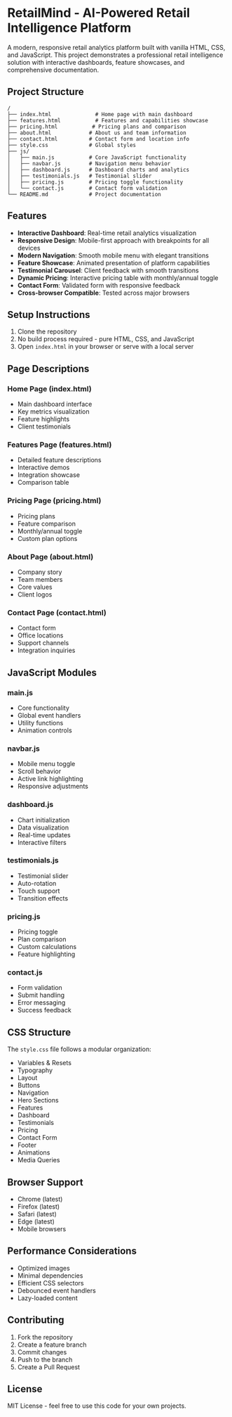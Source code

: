 # RetailMind - AI-Powered Retail Intelligence Platform

A modern, responsive retail analytics platform built with vanilla HTML, CSS, and JavaScript. This project demonstrates a professional retail intelligence solution with interactive dashboards, feature showcases, and comprehensive documentation.

## Project Structure

```
/
├── index.html              # Home page with main dashboard
├── features.html           # Features and capabilities showcase
├── pricing.html           # Pricing plans and comparison
├── about.html            # About us and team information
├── contact.html          # Contact form and location info
├── style.css             # Global styles
├── js/
│   ├── main.js           # Core JavaScript functionality
│   ├── navbar.js         # Navigation menu behavior
│   ├── dashboard.js      # Dashboard charts and analytics
│   ├── testimonials.js   # Testimonial slider
│   ├── pricing.js        # Pricing toggle functionality
│   └── contact.js        # Contact form validation
└── README.md             # Project documentation
```

## Features

- **Interactive Dashboard**: Real-time retail analytics visualization
- **Responsive Design**: Mobile-first approach with breakpoints for all devices
- **Modern Navigation**: Smooth mobile menu with elegant transitions
- **Feature Showcase**: Animated presentation of platform capabilities
- **Testimonial Carousel**: Client feedback with smooth transitions
- **Dynamic Pricing**: Interactive pricing table with monthly/annual toggle
- **Contact Form**: Validated form with responsive feedback
- **Cross-browser Compatible**: Tested across major browsers

## Setup Instructions

1. Clone the repository
2. No build process required - pure HTML, CSS, and JavaScript
3. Open `index.html` in your browser or serve with a local server

## Page Descriptions

### Home Page (index.html)
- Main dashboard interface
- Key metrics visualization
- Feature highlights
- Client testimonials

### Features Page (features.html)
- Detailed feature descriptions
- Interactive demos
- Integration showcase
- Comparison table

### Pricing Page (pricing.html)
- Pricing plans
- Feature comparison
- Monthly/annual toggle
- Custom plan options

### About Page (about.html)
- Company story
- Team members
- Core values
- Client logos

### Contact Page (contact.html)
- Contact form
- Office locations
- Support channels
- Integration inquiries

## JavaScript Modules

### main.js
- Core functionality
- Global event handlers
- Utility functions
- Animation controls

### navbar.js
- Mobile menu toggle
- Scroll behavior
- Active link highlighting
- Responsive adjustments

### dashboard.js
- Chart initialization
- Data visualization
- Real-time updates
- Interactive filters

### testimonials.js
- Testimonial slider
- Auto-rotation
- Touch support
- Transition effects

### pricing.js
- Pricing toggle
- Plan comparison
- Custom calculations
- Feature highlighting

### contact.js
- Form validation
- Submit handling
- Error messaging
- Success feedback

## CSS Structure

The `style.css` file follows a modular organization:

- Variables & Resets
- Typography
- Layout
- Buttons
- Navigation
- Hero Sections
- Features
- Dashboard
- Testimonials
- Pricing
- Contact Form
- Footer
- Animations
- Media Queries

## Browser Support

- Chrome (latest)
- Firefox (latest)
- Safari (latest)
- Edge (latest)
- Mobile browsers

## Performance Considerations

- Optimized images
- Minimal dependencies
- Efficient CSS selectors
- Debounced event handlers
- Lazy-loaded content

## Contributing

1. Fork the repository
2. Create a feature branch
3. Commit changes
4. Push to the branch
5. Create a Pull Request

## License

MIT License - feel free to use this code for your own projects.

